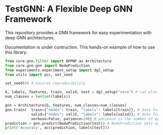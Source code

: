 # TestGNN: A Flexible Deep GNN Framework
This repository provides a GNN framework for easy experimentation with deep GNN architectures.

Documentation is under contruction. This hands-on example of how to use this library:

```python
from core.gnn.filter import APPNP as Architecture
from core.gnn.gnn import NodePrediction
from experiments.experiment_setup import dgl_setup
from utils import acc, set_seed

set_seed(0) # ensures reproducibility

G, labels, features, train, valid, test = dgl_setup("cora") # can also try citeseer and pubmed
num_classes = len(set(labels))

gnn = Architecture(G, features, num_classes=num_classes)
gnn.train(  train={"nodes": train, "labels": labels[train]}, # data for train node ids
            valid={"nodes": valid, "labels": labels[valid]}, # data for valid(ation) node ids
            verbose=False, patience=100) # patience is the number of epochs without loss decrease before stopping
prediction = gnn.predict(NodePrediction(test)) # NodePrediction sets up a prediction task based on test nodes
print('Accuracy', acc(prediction, labels[test]))
```